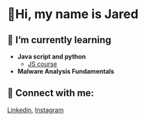 <h1>👋Hi, my name is Jared</h1>

<h2>🌱 I’m currently learning</h2>

- <b>Java script and python</b>
  - [JS course](https://github.com/MilkyChicken/JS-course)
- <b>Malware Analysis Fundamentals</b>
 
<h2> 🤳 Connect with me:</h2>

[Linkedin](https://www.linkedin.com/in/jared-g-3a117787/), [Instagram](https://www.instagram.com/jared57206/)
